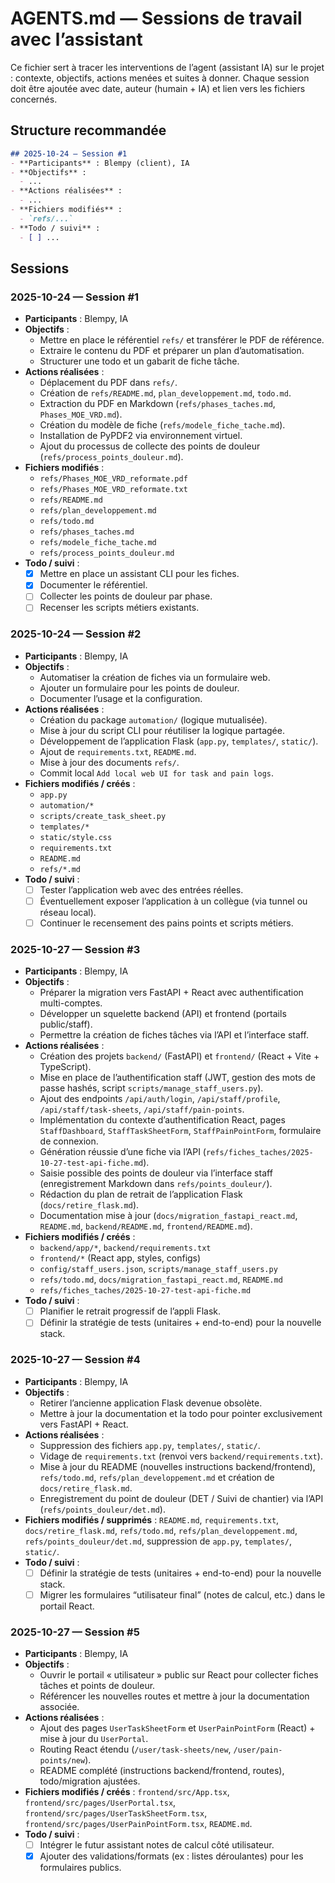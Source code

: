 # AGENTS.md — Sessions de travail avec l’assistant

Ce fichier sert à tracer les interventions de l’agent (assistant IA) sur le projet : contexte, objectifs, actions menées et suites à donner. Chaque session doit être ajoutée avec date, auteur (humain + IA) et lien vers les fichiers concernés.

## Structure recommandée

```markdown
## 2025-10-24 — Session #1
- **Participants** : Blempy (client), IA
- **Objectifs** :
  - ...
- **Actions réalisées** :
  - ...
- **Fichiers modifiés** :
  - `refs/...`
- **Todo / suivi** :
  - [ ] ...
```

## Sessions

### 2025-10-24 — Session #1
- **Participants** : Blempy, IA
- **Objectifs** :
  - Mettre en place le référentiel `refs/` et transférer le PDF de référence.
  - Extraire le contenu du PDF et préparer un plan d’automatisation.
  - Structurer une todo et un gabarit de fiche tâche.
- **Actions réalisées** :
  - Déplacement du PDF dans `refs/`.
  - Création de `refs/README.md`, `plan_developpement.md`, `todo.md`.
  - Extraction du PDF en Markdown (`refs/phases_taches.md`, `Phases_MOE_VRD.md`).
  - Création du modèle de fiche (`refs/modele_fiche_tache.md`).
  - Installation de PyPDF2 via environnement virtuel.
  - Ajout du processus de collecte des points de douleur (`refs/process_points_douleur.md`).
- **Fichiers modifiés** :
  - `refs/Phases_MOE_VRD_reformate.pdf`
  - `refs/Phases_MOE_VRD_reformate.txt`
  - `refs/README.md`
  - `refs/plan_developpement.md`
  - `refs/todo.md`
  - `refs/phases_taches.md`
  - `refs/modele_fiche_tache.md`
  - `refs/process_points_douleur.md`
- **Todo / suivi** :
  - [x] Mettre en place un assistant CLI pour les fiches.
  - [x] Documenter le référentiel.
  - [ ] Collecter les points de douleur par phase.
  - [ ] Recenser les scripts métiers existants.

### 2025-10-24 — Session #2
- **Participants** : Blempy, IA
- **Objectifs** :
  - Automatiser la création de fiches via un formulaire web.
  - Ajouter un formulaire pour les points de douleur.
  - Documenter l’usage et la configuration.
- **Actions réalisées** :
  - Création du package `automation/` (logique mutualisée).
  - Mise à jour du script CLI pour réutiliser la logique partagée.
  - Développement de l’application Flask (`app.py`, `templates/`, `static/`).
  - Ajout de `requirements.txt`, `README.md`.
  - Mise à jour des documents `refs/`.
  - Commit local `Add local web UI for task and pain logs`.
- **Fichiers modifiés / créés** :
  - `app.py`
  - `automation/*`
  - `scripts/create_task_sheet.py`
  - `templates/*`
  - `static/style.css`
  - `requirements.txt`
  - `README.md`
  - `refs/*.md`
- **Todo / suivi** :
  - [ ] Tester l’application web avec des entrées réelles.
  - [ ] Éventuellement exposer l’application à un collègue (via tunnel ou réseau local).
  - [ ] Continuer le recensement des pains points et scripts métiers.

### 2025-10-27 — Session #3
- **Participants** : Blempy, IA
- **Objectifs** :
  - Préparer la migration vers FastAPI + React avec authentification multi-comptes.
  - Développer un squelette backend (API) et frontend (portails public/staff).
  - Permettre la création de fiches tâches via l’API et l’interface staff.
- **Actions réalisées** :
  - Création des projets `backend/` (FastAPI) et `frontend/` (React + Vite + TypeScript).
  - Mise en place de l’authentification staff (JWT, gestion des mots de passe hashés, script `scripts/manage_staff_users.py`).
  - Ajout des endpoints `/api/auth/login`, `/api/staff/profile`, `/api/staff/task-sheets`, `/api/staff/pain-points`.
  - Implémentation du contexte d’authentification React, pages `StaffDashboard`, `StaffTaskSheetForm`, `StaffPainPointForm`, formulaire de connexion.
  - Génération réussie d’une fiche via l’API (`refs/fiches_taches/2025-10-27-test-api-fiche.md`).
  - Saisie possible des points de douleur via l’interface staff (enregistrement Markdown dans `refs/points_douleur/`).
  - Rédaction du plan de retrait de l’application Flask (`docs/retire_flask.md`).
  - Documentation mise à jour (`docs/migration_fastapi_react.md`, `README.md`, `backend/README.md`, `frontend/README.md`).
- **Fichiers modifiés / créés** :
  - `backend/app/*`, `backend/requirements.txt`
  - `frontend/*` (React app, styles, configs)
  - `config/staff_users.json`, `scripts/manage_staff_users.py`
  - `refs/todo.md`, `docs/migration_fastapi_react.md`, `README.md`
  - `refs/fiches_taches/2025-10-27-test-api-fiche.md`
- **Todo / suivi** :
  - [ ] Planifier le retrait progressif de l’appli Flask.
  - [ ] Définir la stratégie de tests (unitaires + end-to-end) pour la nouvelle stack.

### 2025-10-27 — Session #4
- **Participants** : Blempy, IA
- **Objectifs** :
  - Retirer l’ancienne application Flask devenue obsolète.
  - Mettre à jour la documentation et la todo pour pointer exclusivement vers FastAPI + React.
- **Actions réalisées** :
  - Suppression des fichiers `app.py`, `templates/`, `static/`.
  - Vidage de `requirements.txt` (renvoi vers `backend/requirements.txt`).
  - Mise à jour du README (nouvelles instructions backend/frontend), `refs/todo.md`, `refs/plan_developpement.md` et création de `docs/retire_flask.md`.
  - Enregistrement du point de douleur (DET / Suivi de chantier) via l’API (`refs/points_douleur/det.md`).
- **Fichiers modifiés / supprimés** : `README.md`, `requirements.txt`, `docs/retire_flask.md`, `refs/todo.md`, `refs/plan_developpement.md`, `refs/points_douleur/det.md`, suppression de `app.py`, `templates/`, `static/`.
- **Todo / suivi** :
  - [ ] Définir la stratégie de tests (unitaires + end-to-end) pour la nouvelle stack.
  - [ ] Migrer les formulaires “utilisateur final” (notes de calcul, etc.) dans le portail React.

### 2025-10-27 — Session #5
- **Participants** : Blempy, IA
- **Objectifs** :
  - Ouvrir le portail « utilisateur » public sur React pour collecter fiches tâches et points de douleur.
  - Référencer les nouvelles routes et mettre à jour la documentation associée.
- **Actions réalisées** :
  - Ajout des pages `UserTaskSheetForm` et `UserPainPointForm` (React) + mise à jour du `UserPortal`.
  - Routing React étendu (`/user/task-sheets/new`, `/user/pain-points/new`).
  - README complété (instructions backend/frontend, routes), todo/migration ajustées.
- **Fichiers modifiés / créés** : `frontend/src/App.tsx`, `frontend/src/pages/UserPortal.tsx`, `frontend/src/pages/UserTaskSheetForm.tsx`, `frontend/src/pages/UserPainPointForm.tsx`, `README.md`.
- **Todo / suivi** :
  - [ ] Intégrer le futur assistant notes de calcul côté utilisateur.
  - [x] Ajouter des validations/formats (ex : listes déroulantes) pour les formulaires publics.
